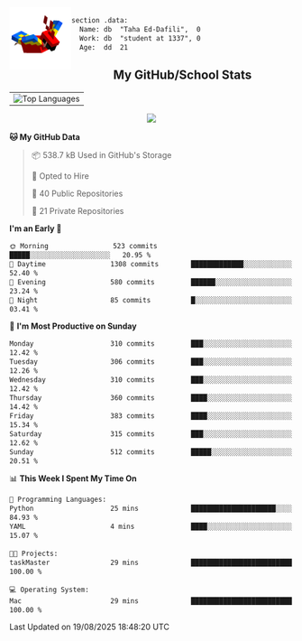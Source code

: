 <img src="parrot_fly_flipped.gif" align="left" height="110">


```assembly
section .data:
  Name: db  "Taha Ed-Dafili",  0
  Work: db  "student at 1337", 0
  Age:  dd  21
```


<div align="center">
  <h2>My GitHub/School Stats</h2>
</div>
<table align="center">
  <tr>
    <td align="center"><img width="450" src="https://github-readme-stats.vercel.app/api/top-langs/?username=0rayn&layout=compact&theme=github_dark&hide=html,makefile,css&exclude_repo=Yona2.0,Nand2Tetris&hide_border=true&langs_count=6" alt="Top Languages" /></td>
<!--     <td align="center"><img src="https://github-readme-streak-stats.herokuapp.com?user=0rayn&theme=github-dark-blue&hide_border=true&border_radius=5" alt="GitHub Streak" /></td>
  </tr> -->
</table>
 <p align="center">
  <a href="https://github.com/0rayn">
    <img src="https://komarev.com/ghpvc/?username=0rayn&color=blue&style=flat)" />
  </a>
</p>

<!--START_SECTION:waka-->
**🐱 My GitHub Data** 

> 📦 538.7 kB Used in GitHub's Storage 
 > 
> 💼 Opted to Hire
 > 
> 📜 40 Public Repositories 
 > 
> 🔑 21 Private Repositories 
 > 
**I'm an Early 🐤** 

```text
🌞 Morning                523 commits         █████░░░░░░░░░░░░░░░░░░░░   20.95 % 
🌆 Daytime                1308 commits        █████████████░░░░░░░░░░░░   52.40 % 
🌃 Evening                580 commits         ██████░░░░░░░░░░░░░░░░░░░   23.24 % 
🌙 Night                  85 commits          █░░░░░░░░░░░░░░░░░░░░░░░░   03.41 % 
```
📅 **I'm Most Productive on Sunday** 

```text
Monday                   310 commits         ███░░░░░░░░░░░░░░░░░░░░░░   12.42 % 
Tuesday                  306 commits         ███░░░░░░░░░░░░░░░░░░░░░░   12.26 % 
Wednesday                310 commits         ███░░░░░░░░░░░░░░░░░░░░░░   12.42 % 
Thursday                 360 commits         ████░░░░░░░░░░░░░░░░░░░░░   14.42 % 
Friday                   383 commits         ████░░░░░░░░░░░░░░░░░░░░░   15.34 % 
Saturday                 315 commits         ███░░░░░░░░░░░░░░░░░░░░░░   12.62 % 
Sunday                   512 commits         █████░░░░░░░░░░░░░░░░░░░░   20.51 % 
```


📊 **This Week I Spent My Time On** 

```text
💬 Programming Languages: 
Python                   25 mins             █████████████████████░░░░   84.93 % 
YAML                     4 mins              ████░░░░░░░░░░░░░░░░░░░░░   15.07 % 

🐱‍💻 Projects: 
taskMaster               29 mins             █████████████████████████   100.00 % 

💻 Operating System: 
Mac                      29 mins             █████████████████████████   100.00 % 
```


 Last Updated on 19/08/2025 18:48:20 UTC
<!--END_SECTION:waka-->
